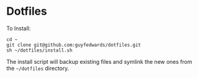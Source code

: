 Dotfiles
========

To Install:
```
cd ~
git clone git@github.com:guyfedwards/dotfiles.git
sh ~/dotfiles/install.sh
```

The install script will backup existing files and symlink the new ones from the `~/dotfiles` directory.
